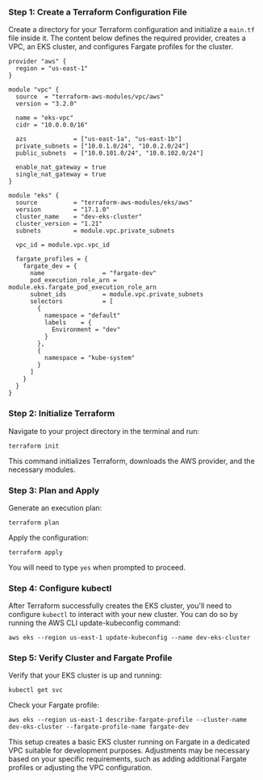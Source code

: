 
### Step 1: Create a Terraform Configuration File

Create a directory for your Terraform configuration and initialize a `main.tf` file inside it. The content below defines the required provider, creates a VPC, an EKS cluster, and configures Fargate profiles for the cluster. 

```hcl
provider "aws" {
  region = "us-east-1"
}

module "vpc" {
  source  = "terraform-aws-modules/vpc/aws"
  version = "3.2.0"

  name = "eks-vpc"
  cidr = "10.0.0.0/16"

  azs             = ["us-east-1a", "us-east-1b"]
  private_subnets = ["10.0.1.0/24", "10.0.2.0/24"]
  public_subnets  = ["10.0.101.0/24", "10.0.102.0/24"]

  enable_nat_gateway = true
  single_nat_gateway = true
}

module "eks" {
  source          = "terraform-aws-modules/eks/aws"
  version         = "17.1.0"
  cluster_name    = "dev-eks-cluster"
  cluster_version = "1.21"
  subnets         = module.vpc.private_subnets

  vpc_id = module.vpc.vpc_id

  fargate_profiles = {
    fargate_dev = {
      name                = "fargate-dev"
      pod_execution_role_arn = module.eks.fargate_pod_execution_role_arn
      subnet_ids          = module.vpc.private_subnets
      selectors           = [
        {
          namespace = "default"
          labels    = {
            Environment = "dev"
          }
        },
        {
          namespace = "kube-system"
        }
      ]
    }
  }
}
```

### Step 2: Initialize Terraform

Navigate to your project directory in the terminal and run:

```shell
terraform init
```

This command initializes Terraform, downloads the AWS provider, and the necessary modules.

### Step 3: Plan and Apply

Generate an execution plan:

```shell
terraform plan
```

Apply the configuration:

```shell
terraform apply
```

You will need to type `yes` when prompted to proceed.

### Step 4: Configure kubectl

After Terraform successfully creates the EKS cluster, you'll need to configure `kubectl` to interact with your new cluster. You can do so by running the AWS CLI update-kubeconfig command:

```shell
aws eks --region us-east-1 update-kubeconfig --name dev-eks-cluster
```

### Step 5: Verify Cluster and Fargate Profile

Verify that your EKS cluster is up and running:

```shell
kubectl get svc
```

Check your Fargate profile:

```shell
aws eks --region us-east-1 describe-fargate-profile --cluster-name dev-eks-cluster --fargate-profile-name fargate-dev
```

This setup creates a basic EKS cluster running on Fargate in a dedicated VPC suitable for development purposes. Adjustments may be necessary based on your specific requirements, such as adding additional Fargate profiles or adjusting the VPC configuration.
